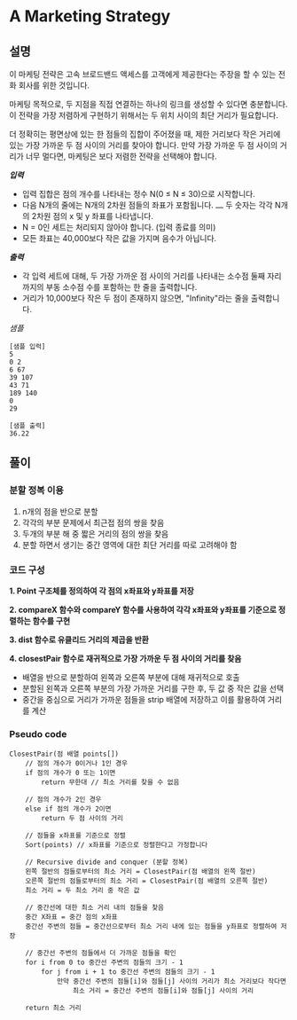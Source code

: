 # A Marketing Strategy

## 설명
이 마케팅 전략은 고속 브로드밴드 액세스를 고객에게 제공한다는 주장을 할 수 있는 전화 회사를 위한 것입니다.

마케팅 목적으로, 두 지점을 직접 연결하는 하나의 링크를 생성할 수 있다면 충분합니다. 이 전략을 가장 저렴하게 구현하기 위해서는 두 위치 사이의 최단 거리가 필요합니다.

더 정확히는 평면상에 있는 한 점들의 집합이 주어졌을 때, 제한 거리보다 작은 거리에 있는 가장 가까운 두 점 사이의 거리를 찾아야 합니다. 만약 가장 가까운 두 점 사이의 거리가 너무 멀다면, 마케팅은 보다 저렴한 전략을 선택해야 합니다.

***입력***
- 입력 집합은 점의 개수를 나타내는 정수 N(0 ≤ N ≤ 30)으로 시작합니다.
- 다음 N개의 줄에는 N개의 2차원 점들의 좌표가 포함됩니다.
⎼ 두 숫자는 각각 N개의 2차원 점의 x 및 y 좌표를 나타냅니다.
- N = 0인 세트는 처리되지 않아야 합니다. (입력 종료를 의미)
- 모든 좌표는 40,000보다 작은 값을 가지며 음수가 아닙니다.

***출력***
- 각 입력 세트에 대해, 두 가장 가까운 점 사이의 거리를 나타내는 소수점 둘째 자리까지의 부동 소수점 수를 포함하는 한 줄을 출력합니다.
- 거리가 10,000보다 작은 두 점이 존재하지 않으면, "Infinity"라는 줄을 출력합니다.

*샘플*
```
[샘플 입력]
5
0 2
6 67
39 107
43 71
189 140
0
29

[샘플 출력]
36.22
```

## 풀이

### 분할 정복 이용
1. n개의 점을 반으로 분할
2. 각각의 부분 문제에서 최근접 점의 쌍을 찾음
3. 두개의 부분 해 중 짧은 거리의 점의 쌍을 찾음
4. 분할 하면서 생기는 중간 영역에 대한 최단 거리를 따로 고려해야 함

### 코드 구성

**1. Point 구조체를 정의하여 각 점의 x좌표와 y좌표를 저장**

**2. compareX 함수와 compareY 함수를 사용하여 각각 x좌표와 y좌표를 기준으로 정렬하는 함수를 구현**

**3. dist 함수로 유클리드 거리의 제곱을 반환**

**4. closestPair 함수로 재귀적으로 가장 가까운 두 점 사이의 거리를 찾음**
- 배열을 반으로 분할하여 왼쪽과 오른쪽 부분에 대해 재귀적으로 호출
- 분할된 왼쪽과 오른쪽 부분의 가장 가까운 거리를 구한 후, 두 값 중 작은 값을 선택
- 중간을 중심으로 거리가 가까운 점들을 strip 배열에 저장하고 이를 활용하여 거리를 계산
  
### Pseudo code
```
ClosestPair(점 배열 points[])
    // 점의 개수가 0이거나 1인 경우
    if 점의 개수가 0 또는 1이면
        return 무한대 // 최소 거리를 찾을 수 없음

    // 점의 개수가 2인 경우
    else if 점의 개수가 2이면
        return 두 점 사이의 거리
    
    // 점들을 x좌표를 기준으로 정렬
    Sort(points) // x좌표를 기준으로 정렬한다고 가정합니다

    // Recursive divide and conquer (분할 정복)
    왼쪽 절반의 점들로부터의 최소 거리 = ClosestPair(점 배열의 왼쪽 절반)
    오른쪽 절반의 점들로부터의 최소 거리 = ClosestPair(점 배열의 오른쪽 절반)
    최소 거리 = 두 최소 거리 중 작은 값

    // 중간선에 대한 최소 거리 내의 점들을 찾음
    중간 X좌표 = 중간 점의 x좌표
    중간선 주변의 점들 = 중간선으로부터 최소 거리 내에 있는 점들을 y좌표로 정렬하여 저장

    // 중간선 주변의 점들에서 더 가까운 점들을 확인
    for i from 0 to 중간선 주변의 점들의 크기 - 1
        for j from i + 1 to 중간선 주변의 점들의 크기 - 1
            만약 중간선 주변의 점들[i]와 점들[j] 사이의 거리가 최소 거리보다 작다면
                최소 거리 = 중간선 주변의 점들[i]와 점들[j] 사이의 거리

    return 최소 거리

```